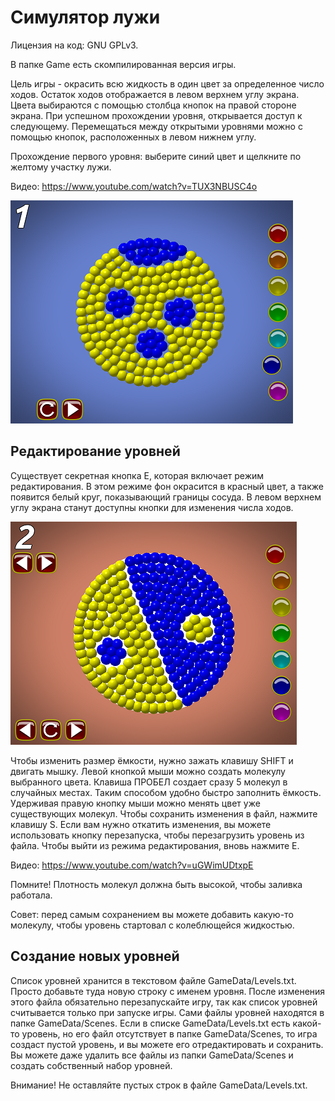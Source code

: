 # Симулятор лужи

Лицензия на код: GNU GPLv3.

В папке Game есть скомпилированная версия игры.

Цель игры - окрасить всю жидкость в один цвет за определенное число ходов. Остаток ходов отображается в левом
верхнем углу экрана. Цвета выбираются с помощью столбца кнопок на правой стороне экрана. При успешном прохождении уровня,
открывается доступ к следующему. Перемещаться между открытыми уровнями можно с помощью кнопок, расположенных в левом нижнем углу.

Прохождение первого уровня: выберите синий цвет и щелкните по желтому участку лужи.

Видео: https://www.youtube.com/watch?v=TUX3NBUSC4o

![Screenshot](https://github.com/1vanK/PuddleSimulator/raw/master/Play.png)

## Редактирование уровней

Существует секретная кнопка E, которая включает режим редактирования. В этом режиме фон окрасится в красный цвет, а также появится белый круг, показывающий границы сосуда. В левом верхнем углу экрана станут доступны кнопки для изменения числа ходов.

![Screenshot](https://github.com/1vanK/PuddleSimulator/raw/master/Editor.png)

Чтобы изменить размер ёмкости, нужно зажать клавишу SHIFT и двигать мышку. Левой кнопкой мыши можно создать молекулу выбранного цвета. Клавиша ПРОБЕЛ создает сразу 5 молекул в случайных местах. Таким способом удобно быстро заполнить ёмкость. Удерживая правую кнопку мыши можно менять цвет уже существующих молекул. Чтобы сохранить изменения в файл, нажмите клавишу S. Если вам нужно откатить изменения, вы можете использовать кнопку перезапуска, чтобы перезагрузить уровень из файла. Чтобы выйти из режима редактирования, вновь нажмите E.

Видео: https://www.youtube.com/watch?v=uGWimUDtxpE

Помните! Плотность молекул должна быть высокой, чтобы заливка работала.

Совет: перед самым сохранением вы можете добавить какую-то молекулу, чтобы уровень стартовал с колеблющейся жидкостью.

## Создание новых уровней

Список уровней хранится в текстовом файле GameData/Levels.txt. Просто добавьте туда новую строку с именем уровня. После изменения этого файла обязательно перезапускайте игру, так как список уровней считывается только при запуске игры. Сами файлы уровней находятся в папке GameData/Scenes. Если в списке GameData/Levels.txt есть какой-то уровень, но его файл отсутствует в папке GameData/Scenes, то игра создаст пустой уровень, и вы можете его отредактировать и сохранить. Вы можете даже удалить все файлы из папки GameData/Scenes и создать собственный набор уровней.

Внимание! Не оставляйте пустых строк в файле GameData/Levels.txt.
